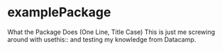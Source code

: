 # examplePackage
What the Package Does (One Line, Title Case)
This is just me screwing around with usethis:: and testing my knowledge from Datacamp.
